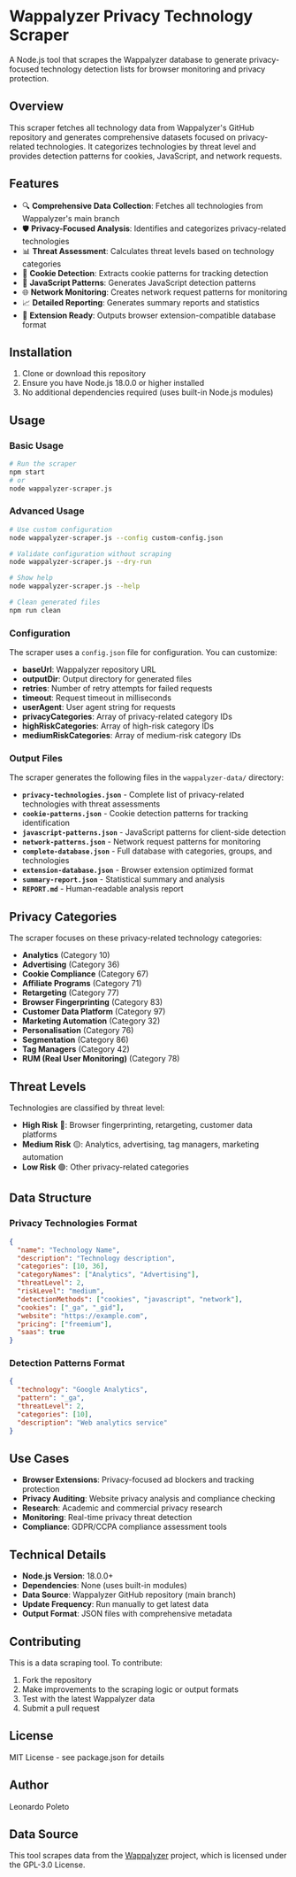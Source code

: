 # Wappalyzer Privacy Technology Scraper

A Node.js tool that scrapes the Wappalyzer database to generate privacy-focused technology detection lists for browser monitoring and privacy protection.

## Overview

This scraper fetches all technology data from Wappalyzer's GitHub repository and generates comprehensive datasets focused on privacy-related technologies. It categorizes technologies by threat level and provides detection patterns for cookies, JavaScript, and network requests.

## Features

- 🔍 **Comprehensive Data Collection**: Fetches all technologies from Wappalyzer's main branch
- 🛡️ **Privacy-Focused Analysis**: Identifies and categorizes privacy-related technologies
- 📊 **Threat Assessment**: Calculates threat levels based on technology categories
- 🍪 **Cookie Detection**: Extracts cookie patterns for tracking detection
- 🔧 **JavaScript Patterns**: Generates JavaScript detection patterns
- 🌐 **Network Monitoring**: Creates network request patterns for monitoring
- 📈 **Detailed Reporting**: Generates summary reports and statistics
- 🔌 **Extension Ready**: Outputs browser extension-compatible database format

## Installation

1. Clone or download this repository
2. Ensure you have Node.js 18.0.0 or higher installed
3. No additional dependencies required (uses built-in Node.js modules)

## Usage

### Basic Usage

```bash
# Run the scraper
npm start
# or
node wappalyzer-scraper.js
```

### Advanced Usage

```bash
# Use custom configuration
node wappalyzer-scraper.js --config custom-config.json

# Validate configuration without scraping
node wappalyzer-scraper.js --dry-run

# Show help
node wappalyzer-scraper.js --help

# Clean generated files
npm run clean
```

### Configuration

The scraper uses a `config.json` file for configuration. You can customize:

- **baseUrl**: Wappalyzer repository URL
- **outputDir**: Output directory for generated files
- **retries**: Number of retry attempts for failed requests
- **timeout**: Request timeout in milliseconds
- **userAgent**: User agent string for requests
- **privacyCategories**: Array of privacy-related category IDs
- **highRiskCategories**: Array of high-risk category IDs
- **mediumRiskCategories**: Array of medium-risk category IDs

### Output Files

The scraper generates the following files in the `wappalyzer-data/` directory:

- **`privacy-technologies.json`** - Complete list of privacy-related technologies with threat assessments
- **`cookie-patterns.json`** - Cookie detection patterns for tracking identification
- **`javascript-patterns.json`** - JavaScript patterns for client-side detection
- **`network-patterns.json`** - Network request patterns for monitoring
- **`complete-database.json`** - Full database with categories, groups, and technologies
- **`extension-database.json`** - Browser extension optimized format
- **`summary-report.json`** - Statistical summary and analysis
- **`REPORT.md`** - Human-readable analysis report

## Privacy Categories

The scraper focuses on these privacy-related technology categories:

- **Analytics** (Category 10)
- **Advertising** (Category 36)
- **Cookie Compliance** (Category 67)
- **Affiliate Programs** (Category 71)
- **Retargeting** (Category 77)
- **Browser Fingerprinting** (Category 83)
- **Customer Data Platform** (Category 97)
- **Marketing Automation** (Category 32)
- **Personalisation** (Category 76)
- **Segmentation** (Category 86)
- **Tag Managers** (Category 42)
- **RUM (Real User Monitoring)** (Category 78)

## Threat Levels

Technologies are classified by threat level:

- **High Risk** 🔴: Browser fingerprinting, retargeting, customer data platforms
- **Medium Risk** 🟡: Analytics, advertising, tag managers, marketing automation
- **Low Risk** 🟢: Other privacy-related categories

## Data Structure

### Privacy Technologies Format

```json
{
  "name": "Technology Name",
  "description": "Technology description",
  "categories": [10, 36],
  "categoryNames": ["Analytics", "Advertising"],
  "threatLevel": 2,
  "riskLevel": "medium",
  "detectionMethods": ["cookies", "javascript", "network"],
  "cookies": ["_ga", "_gid"],
  "website": "https://example.com",
  "pricing": ["freemium"],
  "saas": true
}
```

### Detection Patterns Format

```json
{
  "technology": "Google Analytics",
  "pattern": "_ga",
  "threatLevel": 2,
  "categories": [10],
  "description": "Web analytics service"
}
```

## Use Cases

- **Browser Extensions**: Privacy-focused ad blockers and tracking protection
- **Privacy Auditing**: Website privacy analysis and compliance checking
- **Research**: Academic and commercial privacy research
- **Monitoring**: Real-time privacy threat detection
- **Compliance**: GDPR/CCPA compliance assessment tools

## Technical Details

- **Node.js Version**: 18.0.0+
- **Dependencies**: None (uses built-in modules)
- **Data Source**: Wappalyzer GitHub repository (main branch)
- **Update Frequency**: Run manually to get latest data
- **Output Format**: JSON files with comprehensive metadata

## Contributing

This is a data scraping tool. To contribute:

1. Fork the repository
2. Make improvements to the scraping logic or output formats
3. Test with the latest Wappalyzer data
4. Submit a pull request

## License

MIT License - see package.json for details

## Author

Leonardo Poleto

## Data Source

This tool scrapes data from the [Wappalyzer](https://github.com/HTTPArchive/wappalyzer) project, which is licensed under the GPL-3.0 License.
